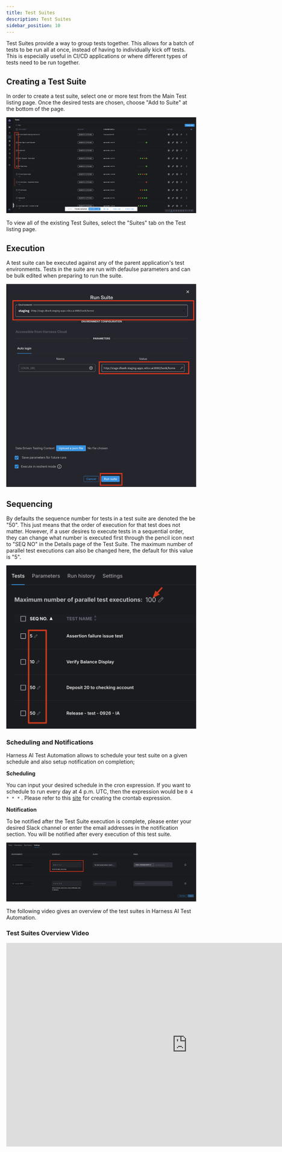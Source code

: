 ```yaml
---
title: Test Suites
description: Test Suites
sidebar_position: 10
---
```

Test Suites provide a way to group tests together. This allows for a batch of tests to be run all at once, instead of having to individually kick off tests. This is especially useful in CI/CD applications or where different types of tests need to be run together.

## Creating a Test Suite

In order to create a test suite, select one or more test from the Main Test listing page. Once the desired tests are chosen, choose "Add to Suite" at the bottom of the page.

![](./static/test-suite-creation.png)

To view all of the existing Test Suites, select the "Suites" tab on the Test listing page.

## Execution

A test suite can be executed against any of the parent application's test environments. Tests in the suite are run with defaulse parameters and can be bulk edited when preparing to run the suite.&#x20;

![](./static/run-test-suite.png)

## Sequencing

By defaults the sequence number for tests in a test suite are denoted the be "50". This just means that the order of execution for that test does not matter. However, if a user desires to execute tests in a sequential order, they can change what number is executed first through the pencil icon next to "SEQ NO" in the Details page of the Test Suite. The maximum number of parallel test executions can also be changed here, the default for this value is "5".

![](./static/test-suite-sequencing.png)

### Scheduling and Notifications

Harness AI Test Automation  allows to schedule your test suite on a given schedule and also setup notification on completion;

**Scheduling**

You can input your desired schedule in the cron expression. If you want to schedule to run every day at 4 p.m. UTC, then the expression would be `0 4 * * *` . Please refer to this <a href="https://crontab.guru/" target="_blank">site</a> for creating the crontab expression.

**Notification**

To be notified after the Test Suite execution is complete, please enter your desired Slack channel or enter the email addresses in the notification section. You will be notified after every execution of this test suite.

![](./static/test-suite-schedule.png)

The following video gives an overview of the test suites in Harness AI Test Automation. 

### Test Suites Overview Video

<iframe src="https://www.loom.com/embed/82b37c54cbb24b4db74f926c0f719e7a" width="960" height="540" frameborder="0" allowfullscreen></iframe>

